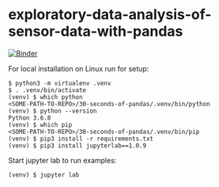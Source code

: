 # exploratory-data-analysis-of-sensor-data-with-pandas

[![Binder](https://mybinder.org/badge_logo.svg)](https://mybinder.org/v2/gh/fkromer/exploratory-data-analysis-of-sensor-data-with-pandas.git/HEAD)

For local installation on Linux run for setup:

```
$ python3 -m virtualenv .venv
$ . .venv/bin/activate
(venv) $ which python
<SOME-PATH-TO-REPO>/30-seconds-of-pandas/.venv/bin/python
(venv) $ python --version
Python 3.6.8
(venv) $ which pip
<SOME-PATH-TO-REPO>/30-seconds-of-pandas/.venv/bin/pip
(venv) $ pip3 install -r requirements.txt
(venv) $ pip3 install jupyterlab==1.0.9
```

Start jupyter lab to run examples:

    (venv) $ jupyter lab
